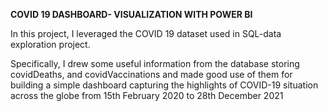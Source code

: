 **COVID 19 DASHBOARD- VISUALIZATION WITH POWER BI**

In this project, I leveraged the COVID 19 dataset  used in SQL-data exploration project. 

Specifically, I drew some useful information from the database storing covidDeaths, and covidVaccinations and made good use of them for building a simple dashboard capturing the highlights of COVID-19 situation across the globe from 15th February 2020 to 28th December 2021



